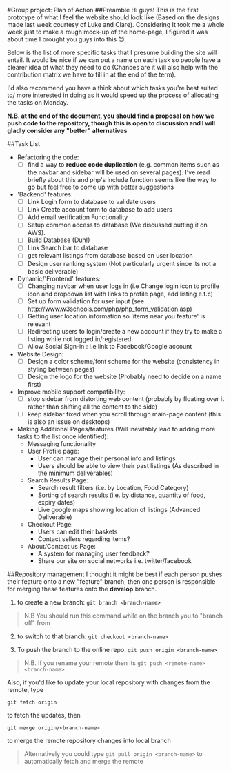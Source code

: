 #Group project: Plan of Action
##Preamble
Hi guys! This is the first prototype of what I feel the website
should look like (Based on the designs made last week courtesy
of Luke and Clare).
Considering It took me a whole week just to make a rough mock-up
of the home-page, I figured it was about time I brought you guys
into this :smiling_imp:.

Below is the list of more specific tasks that I presume building
the site will entail. It would be nice if we can put a name on 
each task so people have a clearer idea of what they need to do
(Chances are it will also help with the contribution matrix we
have to fill in at the end of the term).

I'd also recommend you have a think about which tasks you're
best suited to/ more interested in doing as it would
speed up the process of allocating the tasks on Monday.

**N.B. at the end of the document, you should find a 
proposal on how we push code to the repository, 
though this is open to discussion and I will gladly
consider any "better" alternatives**

##Task List 



* Refactoring the code:
    * [ ] find a way to **reduce code duplication** (e.g. common items
    such as the navbar and sidebar will be used on several pages).
    I've read briefly about this and php's include function seems
    like the way to go but feel free to come up with better 
    suggestions
    
* 'Backend' features:
    * [ ] Link Login form to database to validate users
    * [ ] Link Create account form to database to add users
    * [ ] Add email verification Functionality
    * [ ] Setup common access to database (We discussed putting it
    on AWS).
    * [ ] Build Database (Duh!)
    * [ ] Link Search bar to database
    * [ ] get relevant listings from database based on user location
    * [ ] Design user ranking system (Not particularly urgent 
    since its not a basic deliverable)

* Dynamic/'Frontend' features:
    * [ ] Changing navbar when user logs in (i.e Change login icon to
    profile icon and dropdown list with links to profile page,
    add listing e.t.c)
    * [ ] Set up form validation for user input 
    (see http://www.w3schools.com/php/php_form_validation.asp)
    * [ ] Getting user location information so 'items near you feature'
    is relevant
    * [ ] Redirecting users to login/create a new account if they try
    to make a listing while not logged in/registered
    * [ ] Allow Social Sign-in : i.e link to Facebook/Google account
    
* Website Design:
    * [ ] Design a color scheme/font scheme for the website (consistency in
    styling between pages)
    * [ ] Design the logo for the website (Probably need to decide on a name
    first)
    
* Improve mobile support compatibility:
    * [ ] stop sidebar from distorting web content (probably by 
    floating over it rather than shifting all the content to the
    side)
    * [ ] keep sidebar fixed when you scroll through main-page content
    (this is also an issue on desktops)
    
* Making Additional Pages/features (Will inevitably lead to 
adding more tasks to the list once identified):
    * Messaging functionality
    * User Profile page:
        * User can manage their personal info and listings
        * Users should be able to view their past listings
        (As described in the minimum deliverables)
    * Search Results Page:
        * Search result filters (i.e. by Location, Food Category)
        * Sorting of search results (i.e. by distance, quantity 
        of food, expiry dates)
        * Live google maps showing location of listings (Advanced 
        Deliverable)
    * Checkout Page:
        * Users can edit their baskets
        * Contact sellers regarding items?
    * About/Contact us Page:
        * A system for managing user feedback?
        * Share our site on social networks i.e. twitter/facebook

##Repository management
I thought it might be best if each person pushes their feature
onto a new "feature" branch, then one person is responsible
for merging these features onto the **develop** branch.

1. to create a new branch:
    `git branch <branch-name>`

>N.B You should run this command while on the branch you 
>to "branch off" from

2. to switch to that branch: `git checkout <branch-name>`

3. To push the branch to the online repo:
   `git push origin <branch-name>`

>N.B. if you rename your remote then its 
>`git push <remote-name> <branch-name>`

Also, if you'd like to update your local repository with changes 
from the remote, type

 `git fetch origin`
 
 to fetch the updates, then
 
 `git merge origin/<branch-name>`
 
 to merge the remote repository changes into local branch
 
>Alternatively you could type `git pull origin <branch-name>`
>to automatically fetch and merge the remote
